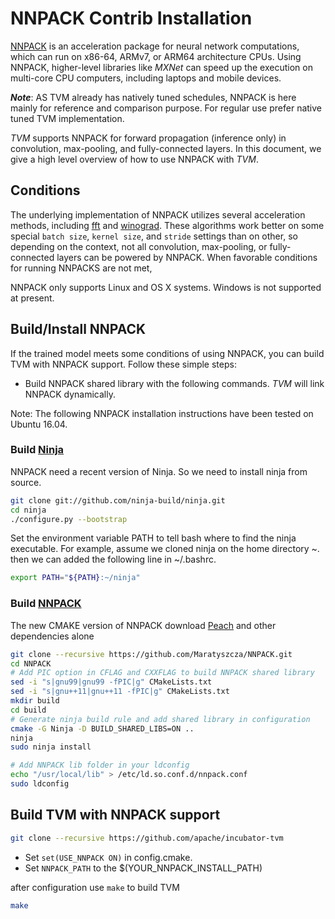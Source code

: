 <!--- Licensed to the Apache Software Foundation (ASF) under one -->
<!--- or more contributor license agreements.  See the NOTICE file -->
<!--- distributed with this work for additional information -->
<!--- regarding copyright ownership.  The ASF licenses this file -->
<!--- to you under the Apache License, Version 2.0 (the -->
<!--- "License"); you may not use this file except in compliance -->
<!--- with the License.  You may obtain a copy of the License at -->

<!---   http://www.apache.org/licenses/LICENSE-2.0 -->

<!--- Unless required by applicable law or agreed to in writing, -->
<!--- software distributed under the License is distributed on an -->
<!--- "AS IS" BASIS, WITHOUT WARRANTIES OR CONDITIONS OF ANY -->
<!--- KIND, either express or implied.  See the License for the -->
<!--- specific language governing permissions and limitations -->
<!--- under the License. -->

# NNPACK Contrib Installation

[NNPACK](https://github.com/Maratyszcza/NNPACK) is an acceleration package
for neural network computations, which can run on x86-64, ARMv7, or ARM64 architecture CPUs.
Using NNPACK, higher-level libraries like _MXNet_ can speed up
the execution on multi-core CPU computers, including laptops and mobile devices.

***Note***: AS TVM already has natively tuned schedules, NNPACK is here mainly for reference and comparison purpose.
For regular use prefer native tuned TVM implementation.

_TVM_ supports NNPACK for forward propagation (inference only) in convolution, max-pooling, and fully-connected layers.
In this document, we give a high level overview of how to use NNPACK with _TVM_.

## Conditions
The underlying implementation of NNPACK utilizes several acceleration methods,
including [fft](https://arxiv.org/abs/1312.5851) and [winograd](https://arxiv.org/abs/1509.09308).
These algorithms work better on some special `batch size`, `kernel size`, and `stride` settings than on other,
so depending on the context, not all convolution, max-pooling, or fully-connected layers can be powered by NNPACK.
When favorable conditions for running NNPACKS are not met,

NNPACK only supports Linux and OS X systems. Windows is not supported at present.

## Build/Install NNPACK

If the trained model meets some conditions of using NNPACK,
you can build TVM with NNPACK support.
Follow these simple steps:
* Build NNPACK shared library with the following commands. _TVM_ will link NNPACK dynamically.

Note: The following NNPACK installation instructions have been tested on Ubuntu 16.04.

### Build [Ninja](https://ninja-build.org/)

NNPACK need a recent version of Ninja. So we need to install ninja from source.
```bash
git clone git://github.com/ninja-build/ninja.git
cd ninja
./configure.py --bootstrap
```

Set the environment variable PATH to tell bash where to find the ninja executable. For example, assume we cloned ninja on the home directory ~. then we can added the following line in ~/.bashrc.
```bash
export PATH="${PATH}:~/ninja"
```

### Build [NNPACK](https://github.com/Maratyszcza/NNPACK)

The new CMAKE version of NNPACK download [Peach](https://github.com/Maratyszcza/PeachPy) and other dependencies alone

```bash
git clone --recursive https://github.com/Maratyszcza/NNPACK.git
cd NNPACK
# Add PIC option in CFLAG and CXXFLAG to build NNPACK shared library
sed -i "s|gnu99|gnu99 -fPIC|g" CMakeLists.txt
sed -i "s|gnu++11|gnu++11 -fPIC|g" CMakeLists.txt
mkdir build
cd build
# Generate ninja build rule and add shared library in configuration
cmake -G Ninja -D BUILD_SHARED_LIBS=ON ..
ninja
sudo ninja install

# Add NNPACK lib folder in your ldconfig
echo "/usr/local/lib" > /etc/ld.so.conf.d/nnpack.conf
sudo ldconfig
```

## Build TVM with NNPACK support

```bash
git clone --recursive https://github.com/apache/incubator-tvm
```

* Set `set(USE_NNPACK ON)` in config.cmake.
* Set `NNPACK_PATH` to the $(YOUR_NNPACK_INSTALL_PATH)

after configuration use `make` to build TVM

```bash
make
```
